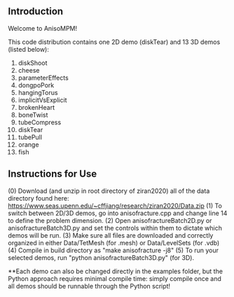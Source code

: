 ## Introduction

Welcome to AnisoMPM!

This code distribution contains one 2D demo (diskTear) and 13 3D demos (listed below):
1. diskShoot
2. cheese
3. parameterEffects
4. dongpoPork
5. hangingTorus
6. implicitVsExplicit
7. brokenHeart
8. boneTwist
9. tubeCompress
10. diskTear
11. tubePull
12. orange
13. fish

## Instructions for Use

(0) Download (and unzip in root directory of ziran2020) all of the data directory found here: https://www.seas.upenn.edu/~cffjiang/research/ziran2020/Data.zip
(1) To switch between 2D/3D demos, go into anisofracture.cpp and change line 14 to define the problem dimension.
(2) Open anisofractureBatch2D.py or anisofractureBatch3D.py and set the controls within them to dictate which demos will be run.
(3) Make sure all files are downloaded and correctly organized in either Data/TetMesh (for .mesh) or Data/LevelSets (for .vdb)
(4) Compile in build directory as "make anisofracture -j8"
(5) To run your selected demos, run "python anisofractureBatch3D.py" (for 3D).

**Each demo can also be changed directly in the examples folder, but the Python approach requires minimal
compile time: simply compile once and all demos should be runnable through the Python script! 

